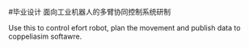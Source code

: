 #毕业设计 面向工业机器人的多臂协同控制系统研制

Use this to control efort robot, plan the movement and publish data to coppeliasim softawre.

